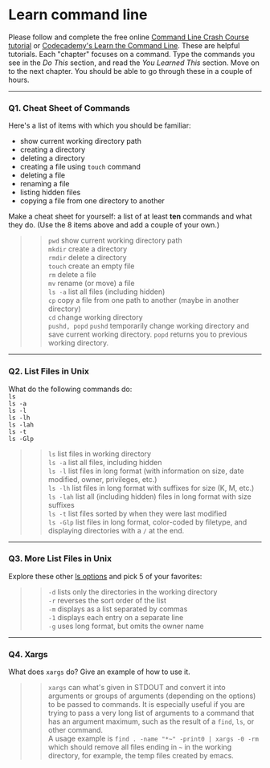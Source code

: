 # Learn command line

Please follow and complete the free online [Command Line Crash Course
tutorial](https://web.archive.org/web/20160708171659/http://cli.learncodethehardway.org/book/) or [Codecademy's Learn the Command Line](https://www.codecademy.com/learn/learn-the-command-line). These are helpful tutorials. Each "chapter" focuses on a command. Type the commands you see in the _Do This_ section, and read the _You Learned This_ section. Move on to the next chapter. You should be able to go through these in a couple of hours.

---

### Q1.  Cheat Sheet of Commands  

Here's a list of items with which you should be familiar:  
* show current working directory path
* creating a directory
* deleting a directory
* creating a file using `touch` command
* deleting a file
* renaming a file
* listing hidden files
* copying a file from one directory to another

Make a cheat sheet for yourself: a list of at least **ten** commands and what they do.  (Use the 8 items above and add a couple of your own.)  

> > `pwd` show current working directory path  
> > `mkdir` create a directory  
> > `rmdir` delete a directory  
> > `touch` create an empty file  
> > `rm` delete a file  
> > `mv`  rename (or move) a file  
> > `ls -a` list all files (including hidden)  
> > `cp` copy a file from one path to another (maybe in another directory)  
> > `cd` change working directory  
> > `pushd, popd` `pushd` temporarily change working directory and save current working directory. `popd` returns you to previous working directory.  

---

### Q2.  List Files in Unix   

What do the following commands do:  
`ls`  
`ls -a`  
`ls -l`  
`ls -lh`  
`ls -lah`  
`ls -t`  
`ls -Glp`  

> > `ls` list files in working directory  
> > `ls -a` list all files, including hidden  
> > `ls -l` list files in long format (with information on size, date modified, owner, privileges, etc.)  
> > `ls -lh` list files in long format with suffixes for size (K, M, etc.)  
> > `ls -lah` list all (including hidden) files in long format with size suffixes  
> > `ls -t` list files sorted by when they were last modified  
> > `ls -Glp` list files in long format, color-coded by filetype, and displaying directories with a `/` at the end.  

---

### Q3.  More List Files in Unix  

Explore these other [ls options](http://www.techonthenet.com/unix/basic/ls.php) and pick 5 of your favorites:

> > `-d` lists only the directories in the working directory  
> > `-r` reverses the sort order of the list  
> > `-m` displays as a list separated by commas  
> > `-1` displays each entry on a separate line  
> > `-g` uses long format, but omits the owner name   

---

### Q4.  Xargs   

What does `xargs` do? Give an example of how to use it.

> > `xargs` can what's given in STDOUT and convert it into arguments or groups of arguments (depending on the options) to be passed to commands. It is especially useful if you are trying to pass a very long list of arguments to a command that has an argument maximum, such as the result of a `find`, `ls`, or other command.   
>> A usage example is `find . -name "*~" -print0 | xargs -0 -rm` which should remove all files ending in `~` in the working directory, for example, the temp files created by emacs.  
 

